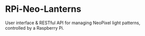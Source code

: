 # RPi-Neo-Lanterns

User interface & RESTful API for managing NeoPixel light patterns, controlled by a Raspberry Pi.
